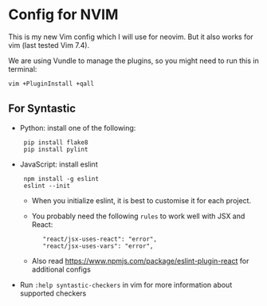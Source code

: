 Config for NVIM
===============
This is my new Vim config which I will use for neovim.
But it also works for vim (last tested Vim 7.4).

We are using Vundle to manage the plugins,
so you might need to run this in terminal:

```bash
vim +PluginInstall +qall
```


For Syntastic
-------------
 * Python: install one of the following:

        pip install flake8
        pip install pylint

 * JavaScript: install eslint

        npm install -g eslint
        eslint --init

    * When you initialize eslint, it is best to customise it for each project.
    * You probably need the following ```rules``` to work well with JSX and React:

             "react/jsx-uses-react": "error",
             "react/jsx-uses-vars": "error",

    * Also read https://www.npmjs.com/package/eslint-plugin-react for additional configs

 * Run ```:help syntastic-checkers``` in vim for more information about supported checkers
